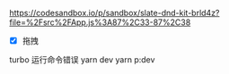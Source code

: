 https://codesandbox.io/p/sandbox/slate-dnd-kit-brld4z?file=%2Fsrc%2FApp.js%3A87%2C33-87%2C38

- [x] 拖拽

turbo 运行命令错误
yarn dev
yarn p:dev
